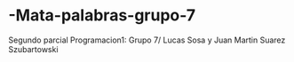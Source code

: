 # -Mata-palabras-grupo-7
Segundo parcial Programacion1: Grupo 7/ Lucas Sosa y Juan Martin Suarez Szubartowski
